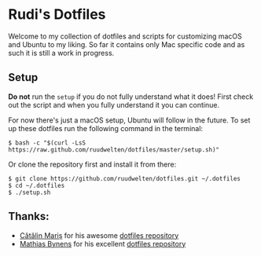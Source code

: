 # Rudi's Dotfiles

Welcome to my collection of dotfiles and scripts for customizing macOS and
Ubuntu to my liking. So far it contains only Mac specific code and as such it is
still a work in progress.

## Setup

**Do not** run the `setup` if you do not fully understand what it does! First
check out the script and when you fully understand it you can continue.

For now there's just a macOS setup, Ubuntu will follow in the future. To set up
these dotfiles run the following command in the terminal:

    $ bash -c "$(curl -LsS https://raw.github.com/ruudwelten/dotfiles/master/setup.sh)"

Or clone the repository first and install it from there:

    $ git clone https://github.com/ruudwelten/dotfiles.git ~/.dotfiles
    $ cd ~/.dotfiles
    $ ./setup.sh

## Thanks:

- [Cătălin Mariș](https://catalinmaris.com/) for his awesome [dotfiles repository](https://github.com/alrra/dotfiles)
- [Mathias Bynens](https://mathiasbynens.be/) for his excellent [dotfiles repository](https://github.com/mathiasbynens/dotfiles)
